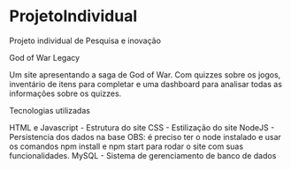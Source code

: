 # ProjetoIndividual
Projeto individual de Pesquisa e inovação

God of War Legacy

Um site apresentando a saga de God of War.
Com quizzes sobre os jogos, inventário de itens para completar e uma dashboard para analisar todas as informações sobre os quizzes.


Tecnologias utilizadas 

HTML e Javascript - Estrutura do site
CSS - Estilização do site
NodeJS - Persistencia dos dados na base OBS: é preciso ter o node instalado e usar os comandos npm install e npm start para rodar o site com suas funcionalidades.
MySQL - Sistema de gerenciamento de banco de dados
